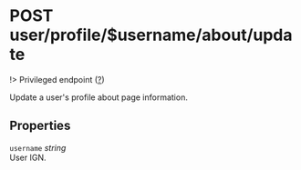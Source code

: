 # <span class="badge badge-light">POST</span> <span class="badge badge-light">user/profile/$username/about/update</span>

!> Privileged endpoint ([?](privileged.md))

Update a user's profile about page information.

## Properties

`username` *string*  
User IGN.

